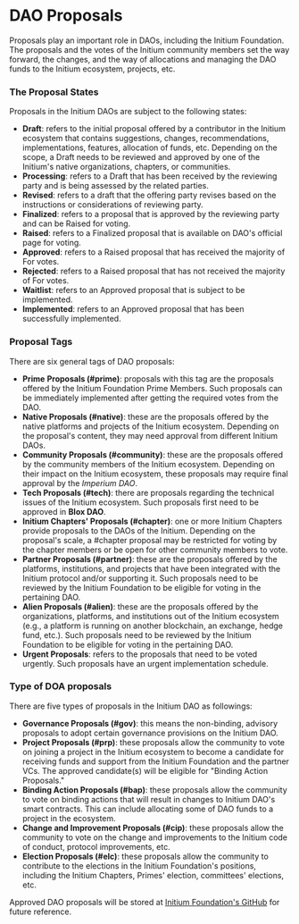 # DAO Proposals

Proposals play an important role in DAOs, including the Initium Foundation. The proposals and the votes of the Initium community members set the way forward, the changes, and the way of allocations and managing the DAO funds to the Initium ecosystem, projects, etc.&#x20;

### The Proposal States

Proposals in the Initium DAOs are subject to the following states:

* **Draft**: refers to the initial proposal offered by a contributor in the Initium ecosystem that contains suggestions, changes, recommendations, implementations, features, allocation of funds, etc. Depending on the scope, a Draft needs to be reviewed and approved by one of the Initium's native organizations, chapters, or communities.&#x20;
* **Processing**: refers to a Draft that has been received by the reviewing party and is being assessed by the related parties.&#x20;
* **Revised**: refers to a draft that the offering party revises based on the instructions or considerations of reviewing party.
* **Finalized**: refers to a proposal that is approved by the reviewing party and can be Raised for voting.&#x20;
* **Raised**: refers to a Finalized proposal that is available on DAO's official page for voting.
* **Approved**: refers to a Raised proposal that has received the majority of For votes.&#x20;
* **Rejected**: refers to a Raised proposal that has not received the majority of For votes.
* &#x20;**Waitlist**: refers to an Approved proposal that is subject to be implemented. &#x20;
* **Implemented**: refers to an Approved proposal that has been successfully implemented.&#x20;

### **Proposal Tags**

There are six general tags of DAO proposals:

* **Prime** **Proposals (#prime)**: proposals with this tag are the proposals offered by the Initium Foundation Prime Members. Such proposals can be immediately implemented after getting the required votes from the DAO.&#x20;
* **Native Proposals (#native)**: these are the proposals offered by the native platforms and projects of the Initium ecosystem. Depending on the proposal's content, they may need approval from different Initium DAOs.&#x20;
* **Community Proposals (#community)**: these are the proposals offered by the community members of the Initium ecosystem. Depending on their impact on the Initium ecosystem, these proposals may require final approval by the _Imperium DAO_.&#x20;
* **Tech Proposals (#tech)**: there are proposals regarding the technical issues of the Initium ecosystem. Such proposals first need to be approved in **Blox DAO**.&#x20;
* **Initium Chapters' Proposals (#chapter)**: one or more Initium Chapters provide proposals to the DAOs of the Initium. Depending on the proposal's scale, a #chapter proposal may be restricted for voting by the chapter members or be open for other community members to vote.
* **Partner Proposals (#partner)**: these are the proposals offered by the platforms, institutions, and projects that have been integrated with the Initium protocol and/or supporting it. Such proposals need to be reviewed by the Initium Foundation to be eligible for voting in the pertaining DAO. &#x20;
* **Alien Proposals (#alien)**: these are the proposals offered by the organizations, platforms, and institutions out of the Initium ecosystem (e.g., a platform is running on another blockchain, an exchange, hedge fund, etc.). Such proposals need to be reviewed by the Initium Foundation to be eligible for voting in the pertaining DAO.
* **Urgent Proposals**: refers to the proposals that need to be voted urgently. Such proposals have an urgent implementation schedule.&#x20;

### **Type of DOA proposals**

There are five types of proposals in the Initium DAO as followings:

* **Governance Proposals (#gov)**: this means the non-binding, advisory proposals to adopt certain governance provisions on the Initium DAO.&#x20;
* **Project Proposals (#prp)**: these proposals allow the community to vote on joining a project in the Initium ecosystem to become a candidate for receiving funds and support from the Initium Foundation and the partner VCs. The approved candidate(s) will be eligible for "Binding Action Proposals."
* **Binding Action Proposals (#bap)**: these proposals allow the community to vote on binding actions that will result in changes to Initium DAO's smart contracts. This can include allocating some of DAO funds to a project in the ecosystem.&#x20;
* **Change and Improvement Proposals (#cip)**: these proposals allow the community to vote on the change and improvements to the Initium code of conduct, protocol improvements, etc.&#x20;
* **Election Proposals (#elc)**: these proposals allow the community to contribute to the elections in the Initium Foundation's positions, including the Initium Chapters, Primes' election, committees' elections, etc.&#x20;

Approved DAO proposals will be stored at [Initium Foundation's GitHub](https://github.com/Initium-Foundation) for future reference.&#x20;
